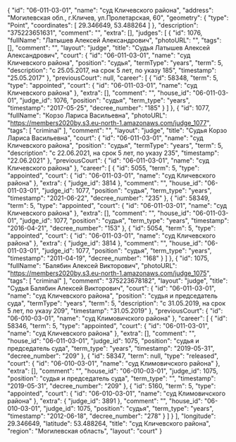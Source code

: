 {
    "id": "06-011-03-01",
    "name": "суд Кличевского района",
    "address": "Могилевская обл., г.Кличев, ул.Пролетарская, 60",
    "geometry": {
        "type": "Point",
        "coordinates": [
            29.346649,
            53.488264
        ]
    },
    "description": "375223651631",
    "comment": "",
    "extra": [],
    "judges": [
        {
            "id": 1076,
            "fullName": "Латышев Алексей Александрович",
            "photoURL": "",
            "tags": [],
            "comment": "",
            "layout": "judge",
            "title": "Судья Латышев Алексей Александрович",
            "court": {
                "id": "06-011-03-01",
                "name": "суд Кличевского района",
                "position": "судья",
                "termType": "years",
                "term": 5,
                "description": "c 25.05.2017, на срок 5 лет, по указу 185",
                "timestamp": "25.05.2017"
            },
            "previousCourt": null,
            "career": [
                {
                    "id": 58348,
                    "term": 5,
                    "type": "appointed",
                    "court": {
                        "id": "06-011-03-01",
                        "name": "суд Кличевского района"
                    },
                    "extra": [],
                    "comment": "",
                    "house_id": "06-011-03-01",
                    "judge_id": 1076,
                    "position": "судья",
                    "term_type": "years",
                    "timestamp": "2017-05-25",
                    "decree_number": "185"
                }
            ]
        },
        {
            "id": 1077,
            "fullName": "Корзо Лариса Васильевна",
            "photoURL": "https://members2020by.s3.eu-north-1.amazonaws.com/judge_1077",
            "tags": [
                "criminal"
            ],
            "comment": "",
            "layout": "judge",
            "title": "Судья Корзо Лариса Васильевна",
            "court": {
                "id": "06-011-03-01",
                "name": "суд Кличевского района",
                "position": "судья",
                "termType": "years",
                "term": 5,
                "description": "c 22.06.2021, на срок 5 лет, по указу 235",
                "timestamp": "22.06.2021"
            },
            "previousCourt": {
                "id": "06-011-03-01",
                "name": "суд Кличевского района"
            },
            "career": [
                {
                    "id": 5055,
                    "term": 5,
                    "type": "appointed",
                    "court": {
                        "id": "06-011-03-01",
                        "name": "суд Кличевского района"
                    },
                    "extra": {
                        "judge_id": 3814
                    },
                    "comment": "",
                    "house_id": "06-011-03-01",
                    "judge_id": 1077,
                    "position": "судья",
                    "term_type": "years",
                    "timestamp": "2021-06-22",
                    "decree_number": "235"
                },
                {
                    "id": 58349,
                    "term": 5,
                    "type": "appointed",
                    "court": {
                        "id": "06-011-03-01",
                        "name": "суд Кличевского района"
                    },
                    "extra": [],
                    "comment": "",
                    "house_id": "06-011-03-01",
                    "judge_id": 1077,
                    "position": "судья",
                    "term_type": "years",
                    "timestamp": "2016-04-21",
                    "decree_number": "153"
                },
                {
                    "id": 5054,
                    "term": 5,
                    "type": "appointed",
                    "court": {
                        "id": "06-011-03-01",
                        "name": "суд Кличевского района"
                    },
                    "extra": {
                        "judge_id": 3814
                    },
                    "comment": "",
                    "house_id": "06-011-03-01",
                    "judge_id": 1077,
                    "position": "судья",
                    "term_type": "years",
                    "timestamp": "2011-04-19",
                    "decree_number": "168"
                }
            ]
        },
        {
            "id": 1075,
            "fullName": "Балябин Алексей Викторович",
            "photoURL": "https://members2020by.s3.eu-north-1.amazonaws.com/judge_1075",
            "tags": [
                "criminal"
            ],
            "comment": "375223678182",
            "layout": "judge",
            "title": "Судья Балябин Алексей Викторович",
            "court": {
                "id": "06-011-03-01",
                "name": "суд Кличевского района",
                "position": "судья и председатель суда",
                "termType": "years",
                "term": 5,
                "description": "c 31.05.2019, на срок 5 лет, по указу 209",
                "timestamp": "31.05.2019"
            },
            "previousCourt": {
                "id": "06-010-03-01",
                "name": "суд Климовичского района"
            },
            "career": [
                {
                    "id": 58346,
                    "term": 5,
                    "type": "appointed",
                    "court": {
                        "id": "06-011-03-01",
                        "name": "суд Кличевского района"
                    },
                    "extra": [],
                    "comment": "",
                    "house_id": "06-011-03-01",
                    "judge_id": 1075,
                    "position": "судья и председатель суда",
                    "term_type": "years",
                    "timestamp": "2019-05-31",
                    "decree_number": "209"
                },
                {
                    "id": 58347,
                    "term": null,
                    "type": "released",
                    "court": {
                        "id": "06-010-03-01",
                        "name": "суд Климовичского района"
                    },
                    "extra": [],
                    "comment": "",
                    "house_id": "06-010-03-01",
                    "judge_id": 1075,
                    "position": "судья и председатель суда",
                    "term_type": "",
                    "timestamp": "2019-05-31",
                    "decree_number": "209"
                },
                {
                    "id": 5160,
                    "term": 5,
                    "type": "appointed",
                    "court": {
                        "id": "06-010-03-01",
                        "name": "суд Климовичского района"
                    },
                    "extra": {
                        "judge_id": 3891
                    },
                    "comment": "",
                    "house_id": "06-010-03-01",
                    "judge_id": 1075,
                    "position": "судья",
                    "term_type": "years",
                    "timestamp": "2012-06-18",
                    "decree_number": "278"
                }
            ]
        }
    ],
    "longitude": 29.346649,
    "latitude": 53.488264,
    "title": "суд Кличевского района",
    "region": "Могилевская область",
    "layout": "court"
}